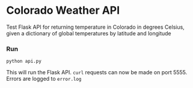 # Colorado Weather API

Test Flask API for returning temperature in Colorado in degrees Celsius, given a dictionary of global temperatures by latitude and longitude

### Run
`python api.py`

This will run the Flask API. `curl` requests can now be made on port 5555. Errors are logged to `error.log`
